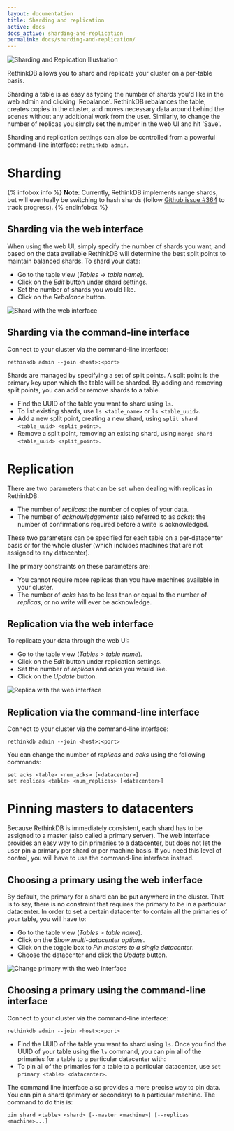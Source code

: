 ```yaml
---
layout: documentation
title: Sharding and replication
active: docs
docs_active: sharding-and-replication
permalink: docs/sharding-and-replication/
---
```


<img alt="Sharding and Replication Illustration" class="api_command_illustration"
    src="/assets/images/docs/api_illustrations/shard-and-replicate.png" />

RethinkDB allows you to shard and replicate your cluster on a per-table basis.

Sharding a table is as easy as typing the number of shards you'd like in the
web admin and clicking 'Rebalance'. RethinkDB rebalances the table, creates
copies in the cluster, and moves necessary data around behind the scenes
without any additional work from the user. Similarly, to change the number of
replicas you simply set the number in the web UI and hit 'Save'. 

Sharding and replication settings can also be
controlled from a powerful command-line interface: `rethinkdb admin`.

# Sharding #
{% infobox info %}
__Note__: Currently, RethinkDB implements range shards, but will eventually be
switching to hash shards (follow [Github
issue #364](https://github.com/rethinkdb/rethinkdb/issues/364) to track progress).
{% endinfobox %}

## Sharding via the web interface ##
 When using the web UI, simply  specify the number of shards you
 want, and based on the data available RethinkDB will determine the best split
 points to maintain balanced shards. To shard your data: 

- Go to the table view (_Tables_ &rarr; _table name_).
- Click on the _Edit_ button under shard settings.
- Set the number of shards you would like.
- Click on the _Rebalance_ button.

![Shard with the web interface](/assets/images/docs/administration/shard.png)

## Sharding via the command-line interface ##
Connect to your cluster via the command-line interface:

```
rethinkdb admin --join <host>:<port>
```

Shards are managed by specifying a set of split points. A split point is the
primary key upon which the table will be sharded. By adding and removing split
points, you can add or remove shards to a table.

- Find the UUID of the table you want to shard using `ls`.
- To list existing shards, use `ls <table_name>` or `ls <table_uuid>`.
- Add a new split point, creating a new shard, using `split shard <table_uuid>
  <split_point>`.
- Remove a split point, removing an existing shard, using `merge shard
  <table_uuid> <split_point>`.

# Replication #
There are two parameters that can be set when dealing with replicas in
RethinkDB:

- The number of _replicas_: the number of copies of your data.
- The number of _acknowledgements_ (also referred to as _acks_): the number of
  confirmations required before a write is acknowledged.  

These two parameters can be specified for each table on a per-datacenter basis
or for the whole cluster (which includes machines that are not assigned to any
datacenter).

The primary constraints on these parameters are:

- You cannot require more replicas than you have machines available in your
  cluster.
- The number of _acks_ has to be less than or equal to the number of
  _replicas_, or no write will ever be acknowledge.

## Replication via the web interface ##
To replicate your data through the web UI:

- Go to the table view (_Tables_ > _table name_).
- Click on the _Edit_ button under replication settings.
- Set the number of _replicas_ and _acks_ you would like.
- Click on the _Update_ button.

![Replica with the web interface](/assets/images/docs/administration/replica.png)

## Replication via the command-line interface ##
Connect to your cluster via the command-line interface:

```
rethinkdb admin --join <host>:<port>
```

You can change the number of _replicas_ and _acks_ using the following commands:

```
set acks <table> <num_acks> [<datacenter>]
set replicas <table> <num_replicas> [<datacenter>]
```

# Pinning masters to datacenters #
Because RethinkDB is immediately consistent, each shard has to be assigned to a
master (also called a primary server).  The web interface provides an easy way
to pin primaries to a datacenter, but does not let the user pin a primary per
shard or per machine basis. If you need this level of control, you will have to
use the command-line interface instead.

## Choosing a primary using the web interface  ##
By default, the primary for a shard can be put anywhere in the cluster. That is
to say, there is no constraint that requires the primary to be in a particular
datacenter.  In order to set a certain datacenter to contain all the primaries
of your table, you will have to:

- Go to the table view (_Tables_ > _table name_).
- Click on the _Show multi-datacenter options_.
- Click on the toggle box to _Pin masters to a single datacenter_.
- Choose the datacenter and click the _Update_ button.


![Change primary with the web interface](/assets/images/docs/administration/primary.png)

## Choosing a primary using the command-line interface ##
Connect to your cluster via the command-line interface:

```
rethinkdb admin --join <host>:<port>
```

- Find the UUID of the table you want to shard using `ls`.
Once you find the UUID of your table using the `ls` command, you can pin all of
the primaries for a table to a particular datacenter with:
- To pin all of the primaries for a table to a particular datacenter, use `set primary <table> <datacenter>`.

The command line interface also provides a more precise way to pin data. You
can pin a shard (primary or secondary) to a particular machine. The command to
do this is:

```
pin shard <table> <shard> [--master <machine>] [--replicas <machine>...]
```

